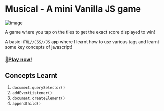 # Musical - A mini Vanilla JS game

![image](https://raw.githubusercontent.com/sushilburagute/npm-package-portfolio/master/musical.png)

A game where you tap on the tiles to get the exact score displayed to win!

A basic `HTML//CSS//JS` app where I learnt how to use various tags and learnt some key concepts of javascript!

### [🔗Play now!](https://musical-game.netlify.app)

## Concepts Learnt

1. `document.querySelector()`
1. `addEventListener()`
1. `document.createElement()`
1. `appendChild()`
